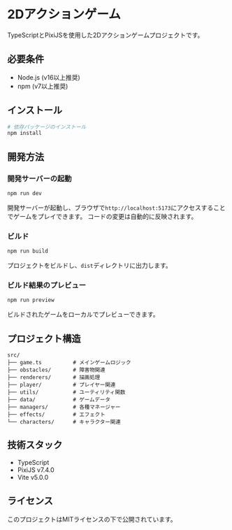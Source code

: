 # 2Dアクションゲーム

TypeScriptとPixiJSを使用した2Dアクションゲームプロジェクトです。

## 必要条件

- Node.js (v16以上推奨)
- npm (v7以上推奨)

## インストール

```sh
# 依存パッケージのインストール
npm install
```

## 開発方法

### 開発サーバーの起動

```sh
npm run dev
```

開発サーバーが起動し、ブラウザで`http://localhost:5173`にアクセスすることでゲームをプレイできます。
コードの変更は自動的に反映されます。

### ビルド

```sh
npm run build
```

プロジェクトをビルドし、`dist`ディレクトリに出力します。

### ビルド結果のプレビュー

```sh
npm run preview
```

ビルドされたゲームをローカルでプレビューできます。

## プロジェクト構造

```
src/
├── game.ts          # メインゲームロジック
├── obstacles/       # 障害物関連
├── renderers/       # 描画処理
├── player/          # プレイヤー関連
├── utils/           # ユーティリティ関数
├── data/            # ゲームデータ
├── managers/        # 各種マネージャー
├── effects/         # エフェクト
└── characters/      # キャラクター関連
```

## 技術スタック

- TypeScript
- PixiJS v7.4.0
- Vite v5.0.0

## ライセンス

このプロジェクトはMITライセンスの下で公開されています。